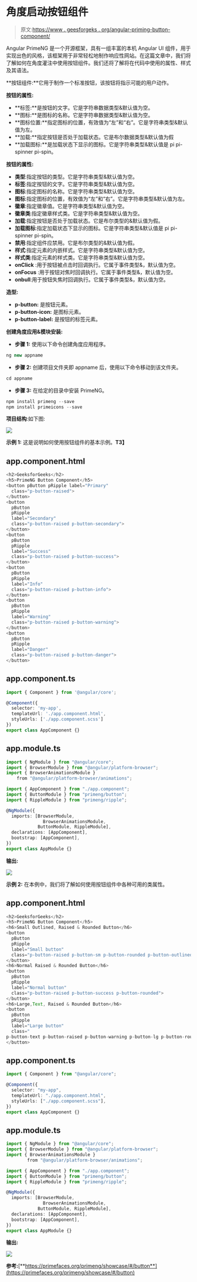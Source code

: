 # 角度启动按钮组件

> 原文:[https://www . geesforgeks . org/angular-priming-button-component/](https://www.geeksforgeeks.org/angular-primeng-button-component/)

Angular PrimeNG 是一个开源框架，具有一组丰富的本机 Angular UI 组件，用于实现出色的风格，该框架用于非常轻松地制作响应性网站。在这篇文章中，我们将了解如何在角度灌注中使用按钮组件。我们还将了解将在代码中使用的属性、样式及其语法。

**按钮组件:**它用于制作一个标准按钮，该按钮将指示可能的用户动作。

**按钮的属性:**

*   **标签:**是按钮的文字。它是字符串数据类型&默认值为空。
*   **图标:**是图标的名称。它是字符串数据类型&默认值为空。
*   **图标位置:**指定图标的位置，有效值为“左”和“右”。它是字符串类型&默认值为左。
*   **加载:**指定按钮是否处于加载状态。它是布尔数据类型&默认值为假
*   **加载图标:**是加载状态下显示的图标。它是字符串类型&默认值是 pi pi-spinner pi-spin。

**按钮的属性:**

*   **类型**:指定按钮的类型。它是字符串类型&默认值为空。
*   **标签**:指定按钮的文字。它是字符串类型&默认值为空。
*   **图标**:指定图标的名称。它是字符串类型&默认值为空。
*   **图标**:指定图标的位置，有效值为“左”和“右”。它是字符串类型&默认值为左。
*   **徽章**:指定徽章值。它是字符串类型&默认值为空。
*   **徽章类**:指定徽章样式类。它是字符串类型&默认值为空。
*   **加载**:指定按钮是否处于加载状态。它是布尔类型的&默认值为假。
*   **加载图标**:指定加载状态下显示的图标。它是字符串类型&默认值是 pi pi-spinner pi-spin。
*   **禁用**:指定组件应禁用。它是布尔类型的&默认值为假。
*   **样式**:指定元素的内嵌样式。它是字符串类型&默认值为空。
*   **样式类**:指定元素的样式类。它是字符串类型&默认值为空。
*   **onClick** :用于按钮被点击时回调执行。它属于事件类型&，默认值为空。
*   **onFocus** :用于按钮对焦时回调执行。它属于事件类型&，默认值为空。
*   **onbull**:用于按钮失焦时回调执行。它属于事件类型&，默认值为空。

**造型:**

*   **p-button:** 是按钮元素。
*   **p-button-icon:** 是图标元素。
*   **p-button-label:** 是按钮的标签元素。

**创建角度应用&模块安装:**

*   **步骤 1:** 使用以下命令创建角度应用程序。

```ts
ng new appname
```

*   **步骤 2:** 创建项目文件夹即 appname 后，使用以下命令移动到该文件夹。

```ts
cd appname
```

*   **步骤 3:** 在给定的目录中安装 PrimeNG。

```ts
npm install primeng --save
npm install primeicons --save
```

**项目结构**:如下图:

![](img/6e2ac1499ceea2e58d3439c1f9f0d39a.png)

**示例 1:** 这是说明如何使用按钮组件的基本示例。**T3】**

## app.component.html

```ts
<h2>GeeksforGeeks</h2>
<h5>PrimeNG Button Component</h5>
<button pButton pRipple label="Primary" 
  class="p-button-raised">
</button>
<button
  pButton
  pRipple
  label="Secondary"
  class="p-button-raised p-button-secondary">
</button>
<button
  pButton
  pRipple
  label="Success"
  class="p-button-raised p-button-success">
</button>
<button
  pButton
  pRipple
  label="Info"
  class="p-button-raised p-button-info">
</button>
<button
  pButton
  pRipple
  label="Warning"
  class="p-button-raised p-button-warning">
</button>
<button
  pButton
  pRipple
  label="Danger"
  class="p-button-raised p-button-danger">
</button>
```

## app.component.ts

```ts
import { Component } from '@angular/core';

@Component({
  selector: 'my-app',
  templateUrl: './app.component.html',
  styleUrls: ['./app.component.scss']
})
export class AppComponent {}
```

## app.module.ts

```ts
import { NgModule } from "@angular/core";
import { BrowserModule } from "@angular/platform-browser";
import { BrowserAnimationsModule } 
    from "@angular/platform-browser/animations";

import { AppComponent } from "./app.component";
import { ButtonModule } from "primeng/button";
import { RippleModule } from "primeng/ripple";

@NgModule({
  imports: [BrowserModule, 
              BrowserAnimationsModule, 
            ButtonModule, RippleModule],
  declarations: [AppComponent],
  bootstrap: [AppComponent],
})
export class AppModule {}
```

**输出:**

![](img/c5d867061362d9f54b3f00ed69873ab1.png)

**示例 2:** 在本例中，我们将了解如何使用按钮组件中各种可用的类属性。

## app.component.html

```ts
<h2>GeeksforGeeks</h2>
<h5>PrimeNG Button Component</h5>
<h6>Small Outlined, Raised & Rounded Button</h6>
<button
  pButton
  pRipple
  label="Small button"
  class="p-button-raised p-button-sm p-button-rounded p-button-outlined">
</button>
<h6>Normal Raised & Rounded Button</h6>
<button
  pButton
  pRipple
  label="Normal button"
  class="p-button-raised p-button-success p-button-rounded">
</button>
<h6>Large,Text, Raised & Rounded Button</h6>
<button
  pButton
  pRipple
  label="Large button"
  class="
p-button-text p-button-raised p-button-warning p-button-lg p-button-rounded">
</button>
```

## app.component.ts

```ts
import { Component } from "@angular/core";

@Component({
  selector: "my-app",
  templateUrl: "./app.component.html",
  styleUrls: ["./app.component.scss"],
})
export class AppComponent {}
```

## app.module.ts

```ts
import { NgModule } from "@angular/core";
import { BrowserModule } from "@angular/platform-browser";
import { BrowserAnimationsModule } 
        from "@angular/platform-browser/animations";

import { AppComponent } from "./app.component";
import { ButtonModule } from "primeng/button";
import { RippleModule } from "primeng/ripple";

@NgModule({
  imports: [BrowserModule, 
              BrowserAnimationsModule, 
            ButtonModule, RippleModule],
  declarations: [AppComponent],
  bootstrap: [AppComponent],
})
export class AppModule {}
```

**输出:**

![](img/cc4107a222b9bd442c73c3c9eafefccd.png)

**参考:**[**https://primefaces.org/primeng/showcase/#/button**](https://primefaces.org/primeng/showcase/#/button)
